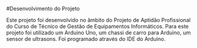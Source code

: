 
#Desenvolvimento do Projeto

Este projeto foi desenvolvido no âmbito do Projeto de Aptidão Profissional do Curso de Técnico de Gestão de Equipamentos Informáticos.
Para este projeto foi utilizado um Arduino Uno, um chassi de carro para Arduino, um sensor de ultrasons. Foi programado através do IDE do Arduino.
